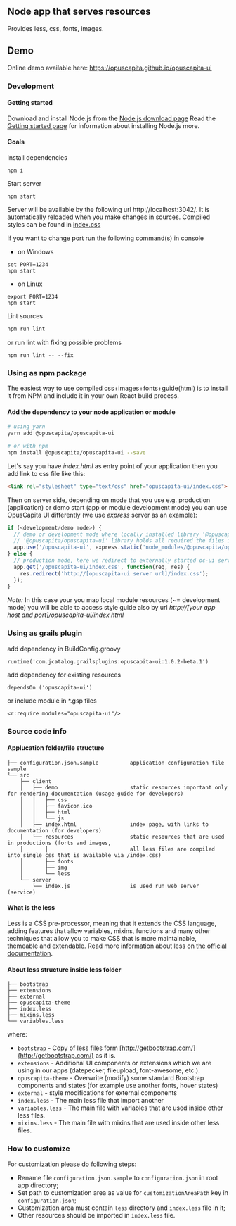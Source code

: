 ## Node app that serves resources

Provides less, css, fonts, images.

## Demo
Online demo available here: https://opuscapita.github.io/opuscapita-ui

### Development

#### Getting started
Download and install Node.js from the [Node.js download page](https://nodejs.org/en/download/)
Read the [Getting started page](https://docs.npmjs.com/getting-started/installing-node) for information about installing Node.js more.

#### Goals

Install dependencies
```
npm i
```

Start server
```
npm start
```

Server will be available by the following url http://localhost:3042/. It is automatically reloaded when you make changes in sources.
Compiled styles can be found in [index.css](http://localhost:3042/index.css)

If you want to change port run the following command(s) in console
- on Windows
```
set PORT=1234
npm start
```
- on Linux
```
export PORT=1234
npm start
```

Lint sources
```bash
npm run lint
```

or run lint with fixing possible problems
```
npm run lint -- --fix
```

### Using as npm package
The easiest way to use compiled css+images+fonts+guide(html) is to install it from NPM and include it in your own React build process.

#### Add the dependency to your node application or module

```bash
# using yarn
yarn add @opuscapita/opuscapita-ui

# or with npm
npm install @opuscapita/opuscapita-ui --save
```

Let's say you have _index.html_ as entry point of your application then you add link to css file like this:
```html
<link rel="stylesheet" type="text/css" href="opuscapita-ui/index.css">
```

Then on server side, depending on mode that you use e.g. production (application) or demo start (app or module development mode) you can use OpusCapita UI differently (we use _express_ server as an example):
```javascript
if (<development/demo mode>) {
  // demo or development mode where locally installed library '@opuscapita/opuscapita-ui' files are used
  // '@opuscapita/opuscapita-ui' library holds all required the files in 'dist' folder
  app.use('/opuscapita-ui', express.static('node_modules/@opuscapita/opuscapita-ui/dist'));
} else {
  // production mode, here we redirect to externally started oc-ui service and its css exposed via http
  app.get('/opuscapita-ui/index.css', function(req, res) {
    res.redirect('http://[opuscapita-ui server url]/index.css');
  });
}
```

*Note:* In this case your you map local module resources (~= development mode) you will be able to access style guide also by url _http://[your app host and port]/opuscapita-ui/index.html_

### Using as grails plugin
add dependency in BuildConfig.groovy
```
runtime('com.jcatalog.grailsplugins:opuscapita-ui:1.0.2-beta.1')
```
add dependency for existing resources
```
dependsOn ('opuscapita-ui')
```
or include module in *.gsp files
```
<r:require modules="opuscapita-ui"/>
```

### Source code info

#### Applucation folder/file structure

 ```
 ├── configuration.json.sample          application configuration file sample
 └── src
     ├── client
     │   ├── demo                       static resources important only for rendering documentation (usage guide for developers)
     │   │   ├── css                     
     │   │   ├── favicon.ico
     │   │   ├── html
     │   │   └── js
     │   ├── index.html                 index page, with links to documentation (for developers)
     │   └── resources                  static resources that are used in productions (forts and images,
     │       │                          all less files are compiled into single css that is available via /index.css)
     │       ├── fonts
     │       ├── img
     │       └── less
     └── server
         └── index.js                   is used run web server (service)
 ```

#### What is the less
Less is a CSS pre-processor, meaning that it extends the CSS language, adding features that allow variables, mixins, functions and many other techniques that allow you to make CSS that is more maintainable, themeable and extendable.
Read more information about less on [the official documentation](http://lesscss.org/features/#features-overview-feature).

#### About less structure inside less folder

```
├── bootstrap
├── extensions
├── external
├── opuscapita-theme
├── index.less
├── mixins.less
└── variables.less
```
where:
* `bootstrap` - Copy of less files form [http://getbootstrap.com/](http://getbootstrap.com/) as it is.
* `extensions` - Additional UI components or extensions which we are using in our apps (datepecker, fileupload, font-awesome, etc.).
* `opuscapita-theme` - Overwrite (modify) some standard Bootstrap components and states (for example use another fonts, hover states)
* `external` - style modifications for external components
* `index.less` - The main less file that import another
* `variables.less` - The main file with variables that are used inside other less files.  
* `mixins.less` - The main file with mixins that are used inside other less files.  

### How to customize

 For customization please do following steps:
 * Rename file `configuration.json.sample` to `configuration.json` in root app directory;
 * Set path to customization area as value for `customizationAreaPath` key in `configuration.json`;
 * Customization area must contain `less` directory and `index.less` file in it;
 * Other resources should be imported in `index.less` file.
